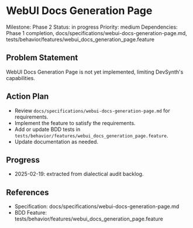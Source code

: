 # WebUI Docs Generation Page
Milestone: Phase 2
Status: in progress
Priority: medium
Dependencies: Phase 1 completion, docs/specifications/webui-docs-generation-page.md, tests/behavior/features/webui_docs_generation_page.feature

## Problem Statement
WebUI Docs Generation Page is not yet implemented, limiting DevSynth's capabilities.


## Action Plan
- Review `docs/specifications/webui-docs-generation-page.md` for requirements.
- Implement the feature to satisfy the requirements.
- Add or update BDD tests in `tests/behavior/features/webui_docs_generation_page.feature`.
- Update documentation as needed.

## Progress
- 2025-02-19: extracted from dialectical audit backlog.

## References
- Specification: docs/specifications/webui-docs-generation-page.md
- BDD Feature: tests/behavior/features/webui_docs_generation_page.feature
